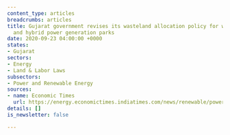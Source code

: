```yaml
---
content_type: articles
breadcrumbs: articles
title: Gujarat government revises its wasteland allocation policy for wind, solar,
  and hybrid power generation parks
date: 2020-09-23 04:00:00 +0000
states:
- Gujarat
sectors:
- Energy
- Land & Labor Laws
subsectors:
- Power and Renewable Energy
sources:
- name: Economic Times
  url: https://energy.economictimes.indiatimes.com/news/renewable/power-fix-policy-on-wasteland-allocation-to-re-parks-revised/78117669
details: []
is_newsletter: false

---
```

